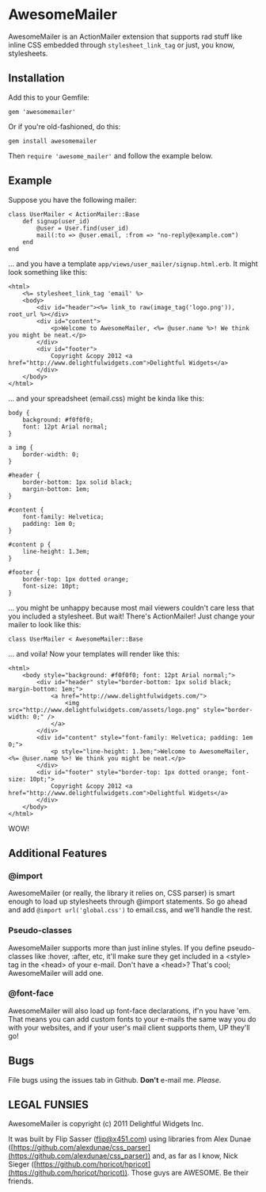 # AwesomeMailer

AwesomeMailer is an ActionMailer extension that supports rad stuff like inline CSS embedded through `stylesheet_link_tag` or just, you know, stylesheets.

## Installation

Add this to your Gemfile:

	gem 'awesomemailer'

Or if you're old-fashioned, do this:

	gem install awesomemailer

Then `require 'awesome_mailer'` and follow the example below.

## Example

Suppose you have the following mailer:

 	class UserMailer < ActionMailer::Base
		def signup(user_id)
			@user = User.find(user_id)
			mail(:to => @user.email, :from => "no-reply@example.com")
		end
	end

... and you have a template `app/views/user_mailer/signup.html.erb`. It might look something like this:

	<html>
		<%= stylesheet_link_tag 'email' %>
		<body>
			<div id="header"><%= link_to raw(image_tag('logo.png')), root_url %></div>
			<div id="content">
				<p>Welcome to AwesomeMailer, <%= @user.name %>! We think you might be neat.</p>
			</div>
			<div id="footer">
				Copyright &copy 2012 <a href="http://www.delightfulwidgets.com">Delightful Widgets</a>
			</div>
		</body>
	</html>

... and your spreadsheet (email.css) might be kinda like this:

	body {
		background: #f0f0f0;
		font: 12pt Arial normal;
	}

	a img {
		border-width: 0;
	}
	
	#header {
		border-bottom: 1px solid black;
		margin-bottom: 1em;
	}
	
	#content {
		font-family: Helvetica;
		padding: 1em 0;
	}
	
	#content p {
		line-height: 1.3em;
	}
	
	#footer {
		border-top: 1px dotted orange;
		font-size: 10pt;
	}

... you might be unhappy because most mail viewers couldn't care less that you included a stylesheet. But wait!
There's ActionMailer! Just change your mailer to look like this:

	class UserMailer < AwesomeMailer::Base

... and voila! Now your templates will render like this:

	<html>
		<body style="background: #f0f0f0; font: 12pt Arial normal;">
			<div id="header" style="border-bottom: 1px solid black; margin-bottom: 1em;">
				<a href="http://www.delightfulwidgets.com/">
					<img src="http://www.delightfulwidgets.com/assets/logo.png" style="border-width: 0;" />
				</a>
			</div>
			<div id="content" style="font-family: Helvetica; padding: 1em 0;">
				<p style="line-height: 1.3em;">Welcome to AwesomeMailer, <%= @user.name %>! We think you might be neat.</p>
			</div>
			<div id="footer" style="border-top: 1px dotted orange; font-size: 10pt;">
				Copyright &copy 2012 <a href="http://www.delightfulwidgets.com">Delightful Widgets</a>
			</div>
		</body>
	</html>

WOW!

## Additional Features

### @import

AwesomeMailer (or really, the library it relies on, CSS parser) is smart enough to load up stylesheets through
@import statements. So go ahead and add `@import url('global.css')` to email.css, and we'll handle the rest.

### Pseudo-classes

AwesomeMailer supports more than just inline styles. If you define pseudo-classes like :hover, :after, etc, it'll
make sure they get included in a &lt;style&gt; tag in the &lt;head&gt; of your e-mail. Don&#x27;t have a &lt;head&gt;? That&#x27;s cool;
AwesomeMailer will add one.

### @font-face

AwesomeMailer will also load up font-face declarations, if'n you have 'em. That means you can add custom fonts to
your e-mails the same way you do with your websites, and if your user's mail client supports them, UP they'll go!

## Bugs
File bugs using the issues tab in Github. **Don't** e-mail me. _Please_.

## LEGAL FUNSIES

AwesomeMailer is copyright (c) 2011 Delightful Widgets Inc.

It was built by Flip Sasser (flip@x451.com) using libraries from Alex Dunae
([https://github.com/alexdunae/css_parser](https://github.com/alexdunae/css_parser)) and, as far as I know, Nick Sieger
([https://github.com/hpricot/hpricot](https://github.com/hpricot/hpricot)). Those guys are AWESOME. Be their friends.